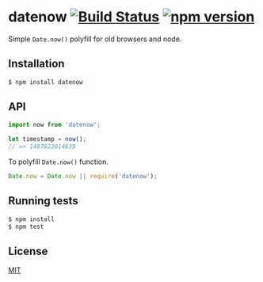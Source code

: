 # datenow [![Build Status](https://travis-ci.org/yefremov/datenow.svg?branch=master)](https://travis-ci.org/yefremov/datenow) [![npm version](https://badge.fury.io/js/datenow.svg)](https://badge.fury.io/js/datenow)


Simple `Date.now()` polyfill for old browsers and node.

## Installation

```bash
$ npm install datenow
```

## API

```js
import now from 'datenow';

let timestamp = now();
// => 1487622014639
```

To polyfill `Date.now()` function.

```js
Date.now = Date.now || require('datenow');
```

## Running tests

```bash
$ npm install
$ npm test
```

## License

[MIT](LICENSE)
